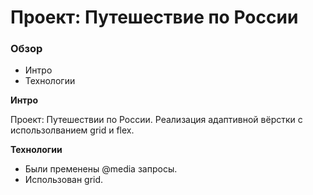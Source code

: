 # Проект: Путешествие по России

### Обзор
* Интро
* Технологии

**Интро**

Проект: Путешествии по России.
Реализация адаптивной вёрстки с использолванием grid и flex.

**Технологии**

* Были пременены @media запросы. 
* Использован grid.

